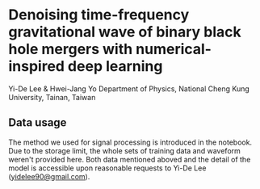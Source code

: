 # Denoising time-frequency gravitational wave of binary black hole mergers with numerical-inspired deep learning
Yi-De Lee & Hwei-Jang Yo
Department of Physics, National Cheng Kung University, Tainan, Taiwan

## Data usage
The method we used for signal processing is introduced in the notebook.
Due to the storage limit, the whole sets of training data and waveform weren't provided here.
Both data mentioned aboved and the detail of the model is accessible upon reasonable requests to Yi-De Lee (yidelee90@gmail.com).

